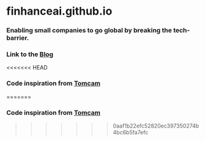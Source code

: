 # finhanceai.github.io

### Enabling small companies to go global by breaking the tech-barrier.

### Link to the [Blog](/blog/Blog.md)

<<<<<<< HEAD
### Code inspiration from [Tomcam](https://tomcam.github.io/least-github-pages/markdown-links.html)
=======
### Code inspiration from [Tomcam](https://tomcam.github.io/least-github-pages/markdown-links.html)
>>>>>>> 0aaf1b22efc52820ec397350274b4bc6b5fa7efc
